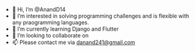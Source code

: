 - 👋 Hi, I’m @AnandD14
- 👀 I’m interested in solving programming challenges and is flexible with any praogramming languages.
- 🌱 I’m currently learning Django and Flutter
- 💞️ I’m looking to collaborate on 
- 📫 Please contact me via danand241@gmail.com

<!---
AnandD14/AnandD14 is a ✨ special ✨ repository because its `README.md` (this file) appears on your GitHub profile.
You can click the Preview link to take a look at your changes.
--->
